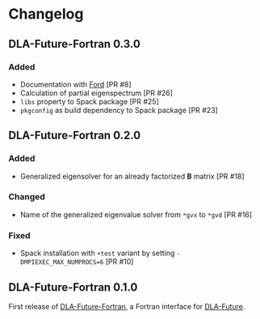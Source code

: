 # Changelog

## DLA-Future-Fortran 0.3.0

### Added

* Documentation with [Ford] [PR #8]
* Calculation of partial eigenspectrum [PR #26]
* `libs` property to Spack package [PR #25]
* `pkgconfig` as build dependency to Spack package [PR #23]

## DLA-Future-Fortran 0.2.0

### Added

* Generalized eigensolver for an already factorized $\mathbf{B}$ matrix [PR #18]

### Changed

* Name of the generalized eigenvalue solver from `*gvx` to `*gvd` [PR #16]

### Fixed

* Spack installation with `+test` variant by setting `-DMPIEXEC_MAX_NUMPROCS=6` [PR #10]

## DLA-Future-Fortran 0.1.0

First release of [DLA-Future-Fortran], a Fortran interface for [DLA-Future].

[DLA-Future]: https://github.com/eth-cscs/DLA-Future
[DLA-Future-Fortran]: https://github.com/eth-cscs/DLA-Future-Fortran 
[Ford]: https://forddocs.readthedocs.io/en/stable/
